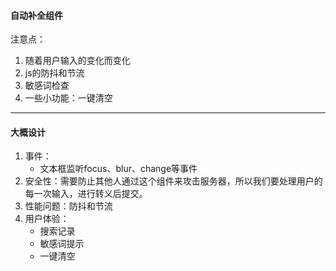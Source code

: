 #### 自动补全组件

注意点：

1. 随着用户输入的变化而变化
2. js的防抖和节流
3. 敏感词检查
4. 一些小功能：一键清空

---

#### 大概设计

1. 事件：
   + 文本框监听focus、blur、change等事件
2. 安全性：需要防止其他人通过这个组件来攻击服务器，所以我们要处理用户的每一次输入，进行转义后提交。
3. 性能问题：防抖和节流
4. 用户体验：
   + 搜索记录
   + 敏感词提示
   + 一键清空

